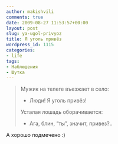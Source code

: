 ```yaml
---
author: makishvili
comments: true
date: 2009-08-27 11:53:57+00:00
layout: post
slug: ya-ugol-privyoz
title: Я уголь привёз
wordpress_id: 1115
categories:
- life
tags:
- Наблюдения
- Шутка
---
```


> Мужик на телеге въезжает в село:
>
>- Люди! Я уголь привёз!
>
> Усталая лошадь оборачивается:
>
> - Ага, блин, “ты”, значит, привез?..




А хорошо подмечено :)
